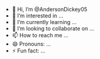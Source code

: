 - 👋 Hi, I’m @AndersonDickey05
- 👀 I’m interested in ...
- 🌱 I’m currently learning ...
- 💞️ I’m looking to collaborate on ...
- 📫 How to reach me ...
- 😄 Pronouns: ...
- ⚡ Fun fact: ...
[
](https://raw.githubusercontent.com/gijsdev/ublock-hide-yt-shorts/master/list.txt)<!---
AndersonDickey05/AndersonDickey05 is a ✨ special ✨ repository because its `README.md` (this file) appears on your GitHub profile.
You can click the Preview link to take a look at your changes.
--->
